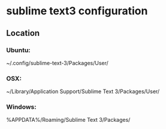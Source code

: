 # sublime text3 configuration

## Location

### Ubuntu: 
~/.config/sublime-text-3/Packages/User/

### OSX:
~/Library/Application Support/Sublime Text 3/Packages/User/

### Windows: 
%APPDATA%/Roaming/Sublime Text 3/Packages/
